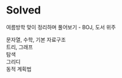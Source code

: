 # Solved
여름방학 맞이 정리하며 풀어보기 - BOJ, 도서 위주

문자열, 수학, 기본 자료구조 <br/>
트리, 그래프 <br/>
탐색 <br/>
그리디 <br/>
동적 계획법 <br/>   

